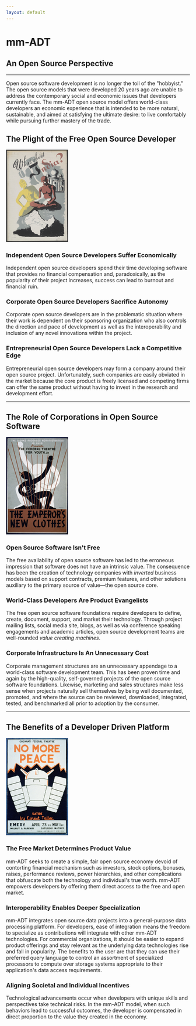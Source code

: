 ```yaml
---
layout: default
---
```


# mm-ADT
## An Open Source Perspective

---

Open source software development is no longer the toil of the "hobbyist." The open source models that were developed 20 years ago are unable to address the contemporary social and economic issues that developers currently face. The mm-ADT open source model offers world-class developers an economic experience that is intended to be more natural, sustainable, and aimed at satisfying the ultimate desire: to live comfortably while pursuing further mastery of the trade.

## The Plight of the Free Open Source Developer 
[](#developer-plight)

<a href="assets/images/posters/what-about-india.jpg"><img src="assets/images/posters/what-about-india.jpg" class="limg" width="170" /></a>

### Independent Open Source Developers Suffer Economically

Independent open source developers spend their time developing software that provides no financial compensation and, paradoxically, as the popularity of their project increases, success can lead to burnout and financial ruin. 

### Corporate Open Source Developers Sacrifice Autonomy 

Corporate open source developers are in the problematic situation where their work is dependent on their sponsoring organization who also controls the direction and pace of development as well as the interoperability and inclusion of any novel innovations within the project.

### Entrepreneurial Open Source Developers Lack a Competitive Edge

Entrepreneurial open source developers may form a company around their open source project. Unfortunately, such companies are easily obviated in the market because the core product is freely licensed and competing firms can offer the same product without having to invest in the research and development effort.

---

## The Role of Corporations in Open Source Software
[](#corporate-roles)

<a href="assets/images/posters/emperors-clothes.jpg"><img src="assets/images/posters/emperors-clothes.jpg" class="limg" width="170"/></a>

### Open Source Software Isn't Free

The free availability of open source software has led to the erroneous impression that software does not have an intrinsic value. The consequence has been the creation of technology companies with _inverted_ business models based on support contracts, premium features, and other solutions auxiliary to the primary source of value&mdash;the open source core.

### World-Class Developers Are Product Evangelists

The free open source software foundations require developers to define, create, document, support, and market their technology. Through project mailing lists, social media site, blogs, as well as via conference speaking engagements and academic articles, open source development teams are well-rounded _value creating machines_.

### Corporate Infrastructure Is An Unnecessary Cost

Corporate management structures are an unnecessary appendage to a world-class software development team. This has been proven time and again by the high-quality, self-governed projects of the open source software foundations. Likewise, marketing and sales structures make less sense when projects naturally sell themselves by being well documented, promoted, and where the source can be reviewed, downloaded, integrated, tested, and benchmarked all prior to adoption by the consumer.

---

## The Benefits of a Developer Driven Platform
[](#developer-driven)

<a href="assets/images/posters/no-more-peace.jpg"><img src="assets/images/posters/no-more-peace.jpg" class="limg" width="170"/></a>

### The Free Market Determines Product Value

mm-ADT seeks to create a simple, fair open source economy devoid of contorting financial mechanism such as investors, stock options, bonuses, raises, performance reviews, power hierarchies, and other complications that obfuscate both the technology and individual's true worth. mm-ADT empowers developers by offering them direct access to the free and open market. 

### Interoperability Enables Deeper Specialization

mm-ADT integrates open source data projects into a general-purpose data processing platform. For developers, ease of integration means the freedom to specialize as contributions will integrate with other mm-ADT technologies. For commercial organizations, it should be easier to expand product offerings and stay relevant as the underlying data technologies rise and fall in popularity. The benefits to the user are that they can use their preferred query language to control an assortment of specialized processors to compute over storage systems appropriate to their application's data access requirements.

### Aligning Societal and Individual Incentives

Technological advancements occur when developers with unique skills and perspectives take technical risks. In the mm-ADT model, when such behaviors lead to successful outcomes, the developer is compensated in direct proportion to the value they created in the economy.